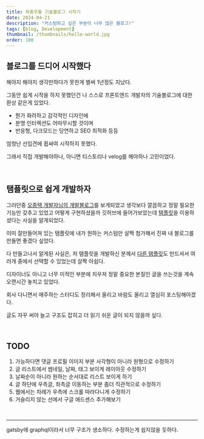 ```yaml
---
title: 좌충우돌 기술블로그 시작기
date: 2024-04-21
description: "커스텀하고 싶은 부분이 너무 많은 블로그!"
tags: [blog, Development]
thumbnail: /thumbnails/hello-world.jpg
order: 100
---
```


## 블로그를 드디어 시작했다

해야지 해야지 생각만하다가 못한게 벌써 1년정도 지났다.

그동안 쉽게 시작을 하지 못했던건 나 스스로 프론트엔드 개발자의 기술블로그에 대한 환상 같은게 있었다.

- 뭔가 화려하고 감각적인 디자인에
- 분명 인터렉션도 어마무시할 것이며
- 반응형, 다크모드는 당연하고 SEO 최적화 등등

엄청난 선입견에 휩싸여 시작하지 못했다.

그래서 직접 개발해야하나, 아니면 티스토리나 velog를 해야하나 고민이었다.

<br/>

## 탬플릿으로 쉽게 개발하자

그러던중 [오종택 개발자님의 개발블로그](https://saengmotmi.netlify.app/)를 보게되었고 생각보다 깔끔하고 정말 필요한 기능만 갖추고 있었고 어떻게 구현하셨을까 깃허브에 들어가보았는데 [탬플릿](https://github.com/blurfx/gatsby-starter-lavender)을 이용하셨다는 사실을 알게되었다.

이미 잘만들어져 있는 탬플릿에 내가 원하는 커스텀만 살짝 첨가해서 진짜 내 블로그를 만들면 좋겠다 싶었다.

다 만들고나서 알게된 사실은, 저 탬플릿을 개발하신 분께서 [다른 탬플릿](https://github.com/blurfx/ambienxo)도 만드셔서 여러개 중에서 선택할 수 있었는데 살짝 아쉽다.

디자이너도 아니고 너무 미적인 부분에 치우져 정말 중요한 본질인 글을 쓰는것을 계속 오랜시간 놓치고 있었다.

회사 다니면서 매주하는 스터디도 정리해서 올리고 바람도 올리고 열심히 포스팅해야겠다.

글도 자꾸 써야 늘고 구조도 잡히고 더 읽기 쉬운 글이 되지 않을까 싶다.

<br/>

## TODO

1. 가능하다면 댓글 프로필 이미지 부분 사각형이 아니라 원형으로 수정하기
2. 글 리스트에서 썸네일, 날짜, 태그 보이게 레이아웃 수정하기
3. 날짜순이 아니라 원하는 순서대로 리스트 보이게 하기
4. 글 하단에 우측글, 좌측글 이동하는 부분 좀더 직관적으로 수정하기
5. 웹에서는 차례가 우측에 스크롤 따라다니게 수정하기
6. 거슬리지 않는 선에서 구글 애드센스 추가해보기

<br/>

---

gatsby에 graphql이라서 너무 구조가 생소하다. 수정하는게 쉽지않을 듯하다.
